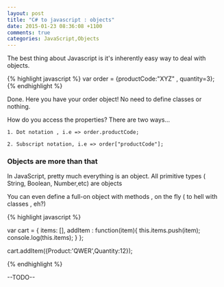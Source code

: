 ```yaml
---
layout: post
title: "C# to javascript : objects"
date: 2015-01-23 08:36:08 +1100
comments: true
categories: JavaScript,Objects
---
```


The best thing about Javascript is it's inherently easy way to deal with objects.

{% highlight javascript %}
var order = {productCode:"XYZ" , quantity=3};
{% endhighlight %}

Done. Here you have your order object! No need to define classes or nothing.

How do you access the properties? There are two ways...


    1. Dot notation , i.e => order.productCode;

    2. Subscript notation, i.e => order["productCode"];



<h3>Objects are more than that</h3>

In JavaScript, pretty much everything is an object. All primitive types ( String, Boolean, Number,etc) are objects

You can even define a full-on object with methods , on the fly ( to hell with classes , eh?)

{% highlight javascript %}

var cart = {
    items: [],
    addItem : function(item){
        this.items.push(item);
        console.log(this.items);
    }
};

cart.addItem({Product:'QWER',Quantity:12});

{% endhighlight %}


--TODO--